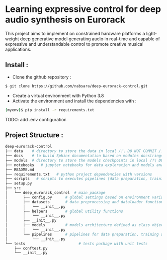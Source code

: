Learning expressive control for deep audio synthesis on Eurorack
================================================================

This project aims to implement on constrained hardware platforms 
a light-weight deep generative model generating audio in real-time 
and capable of expressive and understandable control to promote 
creative musical applications.

## Install :

- Clone the github repository :
```bash
$ git clone https://github.com/nabsara/deep-eurorack-control.git
```
- Create a virtual environment with Python 3.8
- Activate the environment and install the dependencies with :
```bash
(myenv)$ pip install -r requirements.txt
```

TODO: add .env configuration


## Project Structure :

```bash 
deep-eurorack-control
├── data    # directory to store the data in local /!\ DO NOT COMMIT /!\
├── docs    # to build Sphinx documentation based on modules docstrings
├── models  # directory to store the models checkpoints in local /!\ DO NOT COMMIT /!\
├── notebooks   # jupyter notebooks for data exploration and models analysis
├── README.md
├── requirements.txt   # python project dependencies with versions
├── scripts   # scripts to executes pipelines (data preparation, training, evaluation) 
├── setup.py
├── src
│   └── deep_eurorack_control  # main package
│       ├── config.py      # global settings based on environment variables
│       ├── datasets       # data preprocessing and dataloader functions
│       │   └── __init__.py
│       ├── helpers        # global utility functions
│       │   └── __init__.py
│       ├── __init__.py
│       ├── models         # models architecture defined as class objects
│       │   └── __init__.py
│       └── pipelines      # pipelines for data preparation, training and evaluation for a given model
│           └── __init__.py
└── tests                        # tests package with unit tests
    ├── conftest.py
    └── __init__.py

```
